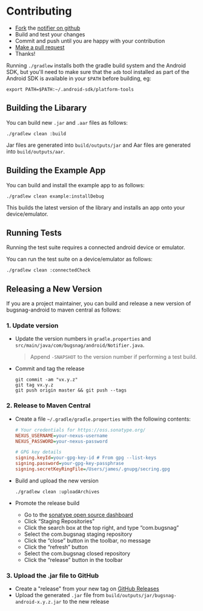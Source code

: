 Contributing
============

-   [Fork](https://help.github.com/articles/fork-a-repo) the [notifier on github](https://github.com/bugsnag/bugsnag-android)
-   Build and test your changes
-   Commit and push until you are happy with your contribution
-   [Make a pull request](https://help.github.com/articles/using-pull-requests)
-   Thanks!

Running `./gradlew` installs both the gradle build system and the Android SDK,
but you'll need to make sure that the `adb` tool installed as part of the
Android SDK is available in your `$PATH` before building, eg:

```
export PATH=$PATH:~/.android-sdk/platform-tools
```


Building the Libarary
---------------------

You can build new `.jar` and `.aar` files as follows:

```shell
./gradlew clean :build
```

Jar files are generated into `build/outputs/jar` and Aar files are generated into
`build/outputs/aar`.


Building the Example App
------------------------

You can build and install the example app to as follows:

```shell
./gradlew clean example:installDebug
```

This builds the latest version of the library and installs an app onto your
device/emulator.


Running Tests
-------------

Running the test suite requires a connected android device or emulator.

You can run the test suite on a device/emulator as follows:

```shell
./gradlew clean :connectedCheck
```


Releasing a New Version
-----------------------

If you are a project maintainer, you can build and release a new version of
bugsnag-android to maven central as follows:

### 1. Update version

-   Update the version numbers in `gradle.properties` and `src/main/java/com/bugsnag/android/Notifier.java`.

    > Append `-SNAPSHOT` to the version number if performing a test build.

-   Commit and tag the release

    ```
    git commit -am "vx.y.z"
    git tag vx.y.z
    git push origin master && git push --tags
    ```

### 2. Release to Maven Central

-   Create a file `~/.gradle/gradle.properties` with the following contents:

    ```ini
    # Your credentials for https://oss.sonatype.org/
    NEXUS_USERNAME=your-nexus-username
    NEXUS_PASSWORD=your-nexus-password

    # GPG key details
    signing.keyId=your-gpg-key-id # From gpg --list-keys
    signing.password=your-gpg-key-passphrase
    signing.secretKeyRingFile=/Users/james/.gnupg/secring.gpg
    ```

-   Build and upload the new version

    ```shell
    ./gradlew clean :uploadArchives
    ```

-   Promote the release build

    -   Go to the [sonatype open source dashboard](https://oss.sonatype.org/index.html#stagingRepositories)
    -   Click “Staging Repositories”
    -   Click the search box at the top right, and type “com.bugsnag”
    -   Select the com.bugsnag staging repository
    -   Click the “close” button in the toolbar, no message
    -   Click the “refresh” button
    -   Select the com.bugsnag closed repository
    -   Click the “release” button in the toolbar

### 3. Upload the .jar file to GitHub

-   Create a "release" from your new tag on [GitHub Releases](https://github.com/bugsnag/bugsnag-android/releases)
-   Upload the generated `.jar` file from `build/outputs/jar/bugsnag-android-x.y.z.jar` to the new release
